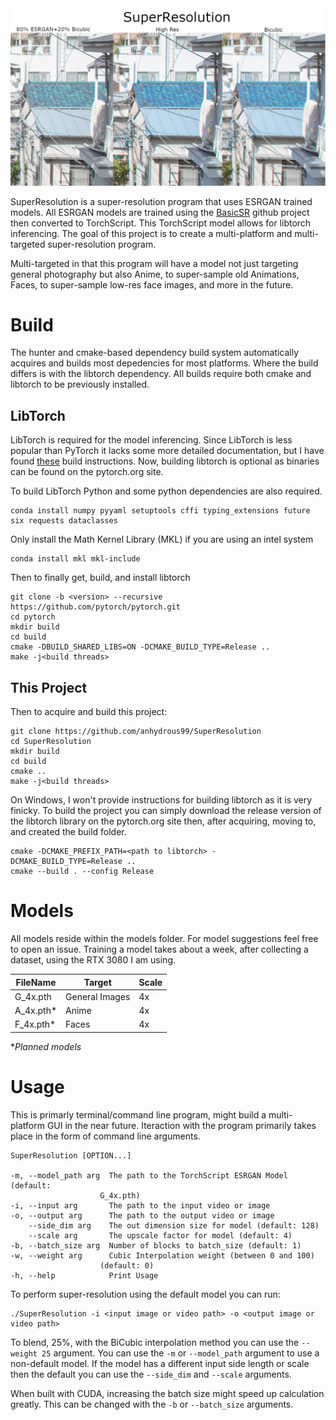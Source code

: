 <div align="center">
    <img src="images/SR.png">
</div>

SuperResolution is a super-resolution program that uses ESRGAN trained models. All ESRGAN models are trained using the [BasicSR](https://github.com/xinntao/BasicSR) github project then converted to TorchScript. This TorchScript model allows for libtorch inferencing. The goal of this project is to create a multi-platform and multi-targeted super-resolution program. 

Multi-targeted in that this program will have a model not just targeting general photography but also Anime, to super-sample old Animations, Faces, to super-sample low-res face images, and more in the future.

# Build

The hunter and cmake-based dependency build system automatically acquires and builds most depedencies for most platforms. Where the build differs is with the libtorch dependency. All builds require both cmake and libtorch to be previously installed.

## LibTorch

LibTorch is required for the model inferencing. Since LibTorch is less popular than PyTorch it lacks some more detailed documentation, but I have found [these](https://github.com/pytorch/pytorch/blob/master/docs/libtorch.rst) build instructions. Now, building libtorch is optional as binaries can be found on the pytorch.org site.

To build LibTorch Python and some python dependencies are also required.

```
conda install numpy pyyaml setuptools cffi typing_extensions future six requests dataclasses
```

Only install the Math Kernel Library (MKL) if you are using an intel system
```
conda install mkl mkl-include
```
Then to finally get, build, and install libtorch
```
git clone -b <version> --recursive https://github.com/pytorch/pytorch.git
cd pytorch
mkdir build
cd build
cmake -DBUILD_SHARED_LIBS=ON -DCMAKE_BUILD_TYPE=Release ..
make -j<build threads>
```
## This Project
Then to acquire and build this project:
```
git clone https://github.com/anhydrous99/SuperResolution
cd SuperResolution
mkdir build
cd build
cmake ..
make -j<build threads>
```
On Windows, I won't provide instructions for building libtorch as it is very finicky. To build the project you can simply download the release version of the libtorch library on the pytorch.org site then, after acquiring, moving to, and created the build folder.
```
cmake -DCMAKE_PREFIX_PATH=<path to libtorch> -DCMAKE_BUILD_TYPE=Release ..
cmake --build . --config Release
```

# Models

All models reside within the models folder. For model suggestions feel free to open an issue. Training a model takes about a week, after collecting a dataset, using the RTX 3080 I am using.

| FileName  | Target         | Scale |
|-----------|----------------|-------|
| G_4x.pth  | General Images | 4x    |
| A_4x.pth* | Anime          | 4x    |
| F_4x.pth* | Faces          | 4x    |

**Planned models*

# Usage

This is primarly terminal/command line program, might build a multi-platform GUI in the near future. Iteraction with the program primarily takes place in the form of command line arguments. 

```
SuperResolution [OPTION...]

-m, --model_path arg  The path to the TorchScript ESRGAN Model (default:
                    G_4x.pth)
-i, --input arg       The path to the input video or image
-o, --output arg      The path to the output video or image
    --side_dim arg    The out dimension size for model (default: 128)
    --scale arg       The upscale factor for model (default: 4)
-b, --batch_size arg  Number of blocks to batch_size (default: 1)
-w, --weight arg      Cubic Interpolation weight (between 0 and 100)
                    (default: 0)
-h, --help            Print Usage
```
 
 To perform super-resolution using the default model you can run:
 ```
 ./SuperResolution -i <input image or video path> -o <output image or video path>
 ```
 To blend, 25%, with the BiCubic interpolation method you can use the `--weight 25` argument. You can use the `-m` or `--model_path` argument to use a non-default model.
 If the model has a different input side length or scale then the default you can use the `--side_dim` and `--scale` arguments. 

 When built with CUDA, increasing the batch size might speed up calculation greatly. This can be changed with the `-b` or `--batch_size` arguments.
 